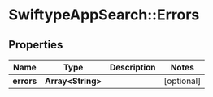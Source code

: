 # SwiftypeAppSearch::Errors

## Properties
Name | Type | Description | Notes
------------ | ------------- | ------------- | -------------
**errors** | **Array&lt;String&gt;** |  | [optional] 


